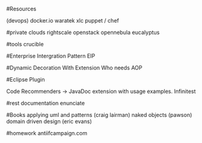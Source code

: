 #Resources 

(devops)
docker.io
waratek
xlc
puppet / chef

#private clouds
rightscale
openstack
opennebula
eucalyptus

#tools
crucible

#Enterprise Intergration Pattern
EIP

#Dynamic Decoration With Extension
Who needs AOP

#Eclipse Plugin

Code Recommenders -> JavaDoc extension with usage examples.
Infinitest

#rest documentation
enunciate

#Books
applying uml and patterns (craig lairman)
naked objects (pawson)
domain driven design (eric evans)

#homework
antiifcampaign.com


